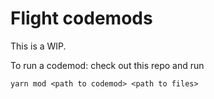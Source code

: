 # Flight codemods

This is a WIP.

To run a codemod: check out this repo and run

`yarn mod <path to codemod> <path to files>`
